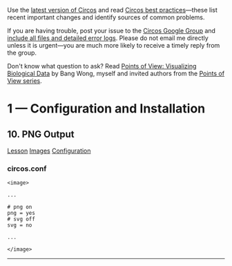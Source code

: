 Use the [latest version of Circos](/software/download/circos/) and read
[Circos best
practices](/documentation/tutorials/reference/best_practices/)—these list
recent important changes and identify sources of common problems.

If you are having trouble, post your issue to the [Circos Google
Group](https://groups.google.com/group/circos-data-visualization) and [include
all files and detailed error logs](/support/support/). Please do not email me
directly unless it is urgent—you are much more likely to receive a timely
reply from the group.

Don't know what question to ask? Read [Points of View: Visualizing Biological
Data](https://www.nature.com/nmeth/journal/v9/n12/full/nmeth.2258.html) by
Bang Wong, myself and invited authors from the [Points of View
series](https://mk.bcgsc.ca/pointsofview).

# 1 — Configuration and Installation

## 10\. PNG Output

[Lesson](/documentation/tutorials/configuration/png_output/lesson)
[Images](/documentation/tutorials/configuration/png_output/images)
[Configuration](/documentation/tutorials/configuration/png_output/configuration)

### circos.conf

    
    
    <image>
    
    ...
    
    # png on
    png = yes
    # svg off
    svg = no
    
    ...
    
    </image>
    
    

  

* * *

